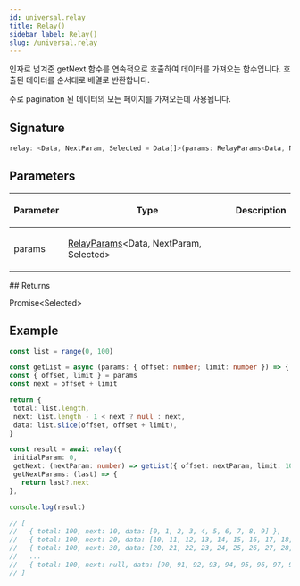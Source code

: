 ```yaml
---
id: universal.relay
title: Relay()
sidebar_label: Relay()
slug: /universal.relay
---
```






인자로 넘겨준 getNext 함수를 연속적으로 호출하여 데이터를 가져오는 함수입니다. 호출된 데이터를 순서대로 배열로 반환합니다.

주로 pagination 된 데이터의 모든 페이지를 가져오는데 사용됩니다.

## Signature

```typescript
relay: <Data, NextParam, Selected = Data[]>(params: RelayParams<Data, NextParam, Selected>) => Promise<Selected>
```

## Parameters

<table><thead><tr><th>

Parameter


</th><th>

Type


</th><th>

Description


</th></tr></thead>
<tbody><tr><td>

params


</td><td>

[RelayParams](./universal.relayparams)&lt;Data, NextParam, Selected&gt;


</td><td>


</td></tr>
</tbody></table>
## Returns

Promise&lt;Selected&gt;

## Example


```ts
const list = range(0, 100)

const getList = async (params: { offset: number; limit: number }) => {
const { offset, limit } = params
const next = offset + limit

return {
 total: list.length,
 next: list.length - 1 < next ? null : next,
 data: list.slice(offset, offset + limit),
}

const result = await relay({
 initialParam: 0,
 getNext: (nextParam: number) => getList({ offset: nextParam, limit: 10 }),
 getNextParams: (last) => {
   return last?.next
},

console.log(result)

// [
//   { total: 100, next: 10, data: [0, 1, 2, 3, 4, 5, 6, 7, 8, 9] },
//   { total: 100, next: 20, data: [10, 11, 12, 13, 14, 15, 16, 17, 18, 19] },
//   { total: 100, next: 30, data: [20, 21, 22, 23, 24, 25, 26, 27, 28, 29] },
//   ...
//   { total: 100, next: null, data: [90, 91, 92, 93, 94, 95, 96, 97, 98, 99] },
// ]


```

